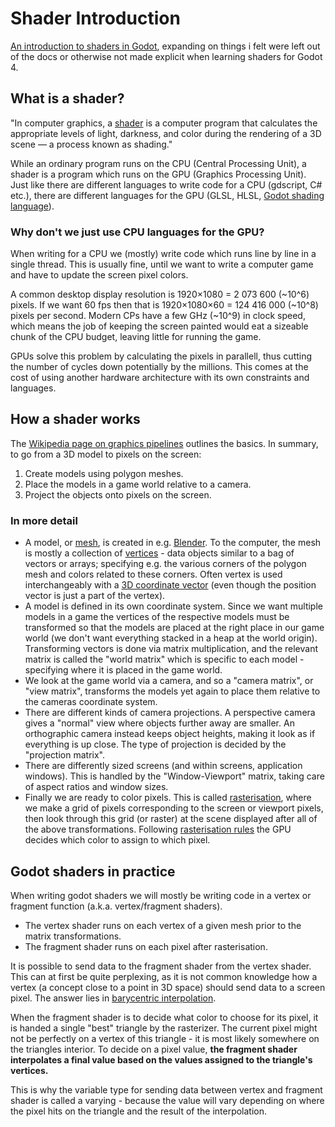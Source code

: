 # Shader Introduction
[An introduction to shaders in Godot](https://docs.godotengine.org/en/stable/tutorials/shaders/introduction_to_shaders.html), expanding on things i felt were left out of the docs or otherwise not made explicit when learning shaders for Godot 4.

## What is a shader?
"In computer graphics, a [shader](https://en.wikipedia.org/wiki/Shader) is a computer program that calculates the appropriate levels of light, darkness, and color during the rendering of a 3D scene — a process known as shading."

While an ordinary program runs on the CPU (Central Processing Unit), a shader is a program which runs on the GPU (Graphics Processing Unit). Just like there are different languages to write code for a CPU (gdscript, C# etc.), there are different languages for the GPU (GLSL, HLSL, [Godot shading language](https://docs.godotengine.org/en/stable/tutorials/shaders/shader_reference/shading_language.html#shading-language)). 

### Why don't we just use CPU languages for the GPU?

When writing for a CPU we (mostly) write code which runs line by line in a single thread. This is usually fine, until we want to write a computer game and have to update the screen pixel colors.

A common desktop display resolution is 1920×1080 = 2 073 600 (~10^6) pixels. If we want 60 fps then that is 1920×1080×60 = 124 416 000 (~10^8) pixels per second. Modern CPs have a few GHz (~10^9) in clock speed, which means the job of keeping the screen painted would eat a sizeable chunk of the CPU budget, leaving little for running the game.

GPUs solve this problem by calculating the pixels in parallell, thus cutting the number of cycles down potentially by the millions. This comes at the cost of using another hardware architecture with its own constraints and languages.

## How a shader works
The [Wikipedia page on graphics pipelines](https://en.wikipedia.org/wiki/Graphics_pipeline) outlines the basics. In summary, to go from a 3D model to pixels on the screen:

1. Create models using polygon meshes.
2. Place the models in a game world relative to a camera.
3. Project the objects onto pixels on the screen.

### In more detail

* A model, or [mesh](https://en.wikipedia.org/wiki/Polygon_mesh), is created in e.g. [Blender](https://www.blender.org/). To the computer, the mesh is mostly a collection of [vertices](https://en.wikipedia.org/wiki/Vertex_(computer_graphics)) - data objects similar to a bag of vectors or arrays; specifying e.g. the various corners of the polygon mesh and colors related to these corners. Often vertex is used interchangeably with a [3D coordinate vector](https://en.wikipedia.org/wiki/Coordinate_vector) (even though the position vector is just a part of the vertex).
* A model is defined in its own coordinate system. Since we want multiple models in a game the vertices of the respective models must be transformed so that the models are placed at the right place in our game world (we don't want everything stacked in a heap at the world origin). Transforming vectors is done via matrix multiplication, and the relevant matrix is called the "world matrix" which is specific to each model - specifying where it is placed in the game world.
* We look at the game world via a camera, and so a "camera matrix", or "view matrix",  transforms the models yet again to place them relative to the cameras coordinate system.
* There are different kinds of camera projections. A perspective camera gives a "normal" view where objects further away are smaller. An orthographic camera instead keeps object heights, making it look as if everything is up close. The type of projection is decided by the "projection matrix".
* There are differently sized screens (and within screens, application windows). This is handled by the "Window-Viewport" matrix, taking care of aspect ratios and window sizes.
* Finally we are ready to color pixels. This is called [rasterisation](https://en.wikipedia.org/wiki/Rasterisation), where we make a grid of pixels corresponding to the screen or viewport pixels, then look through this grid (or raster) at the scene displayed after all of the above transformations. Following [rasterisation rules](https://learn.microsoft.com/en-us/windows/win32/direct3d11/d3d10-graphics-programming-guide-rasterizer-stage-rules) the GPU decides which color to assign to which pixel.

## Godot shaders in practice
When writing godot shaders we will mostly be writing code in a vertex or fragment function (a.k.a. vertex/fragment shaders). 
* The vertex shader runs on each vertex of a given mesh prior to the matrix transformations.
* The fragment shader runs on each pixel after rasterisation.

It is possible to send data to the fragment shader from the vertex shader. This can at first be quite perplexing, as it is not common knowledge how a vertex (a concept close to a point in 3D space) should send data to a screen pixel. The answer lies in [barycentric interpolation](https://en.wikipedia.org/wiki/Barycentric_coordinate_system). 

When the fragment shader is to decide what color to choose for its pixel, it is handed a single "best" triangle by the rasterizer. The current pixel might not be perfectly on a vertex of this triangle - it is most likely somewhere on the triangles interior. To decide on a pixel value, **the fragment shader interpolates a final value based on the values assigned to the triangle's vertices.**

This is why the variable type for sending data between vertex and fragment shader is called a varying - because the value will vary depending on where the pixel hits on the triangle and the result of the interpolation.

